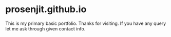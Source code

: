 # prosenjit.github.io
This is my primary basic portfolio. Thanks for visiting. If you have any query let me ask through given contact info.
